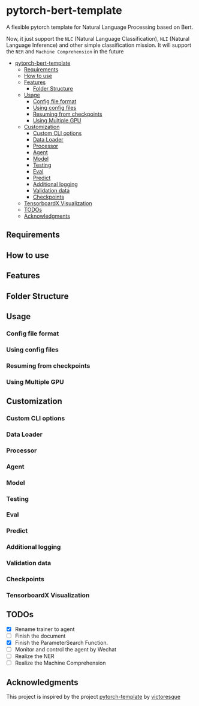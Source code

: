 # pytorch-bert-template
A  flexible pytorch template for Natural Language Processing  based on Bert. 

Now, it just support the `NLC` (Natural Language Classification), `NLI` (Natural Language Inference) and other simple classification mission. It will support the `NER` and `Machine Comprehension` in the future

* [pytorch-bert-template](#pytorch-bert-template)
	* [Requirements](#requirements)
  * [How to use](#How-to-use)
  * [Features](#features)
	* [Folder Structure](#folder-structure)
  * [Usage](#usage)
    * [Config file format](#config-file-format)
    * [Using config files](#using-config-files)
    * [Resuming from checkpoints](#resuming-from-checkpoints)
    * [Using Multiple GPU](#using-multiple-gpu)
  * [Customization](#customization)
    * [Custom CLI options](#custom-cli-options)
    * [Data Loader](#data-loader)
    * [Processor](#processor)
    * [Agent](#agent)
    * [Model](#model)
    * [Testing](#testing)
    * [Eval](#eval)
    * [Predict](#predict)
    * [Additional logging](#additional-logging)
    * [Validation data](#validation-data)
    * [Checkpoints](#checkpoints)
  * [TensorboardX Visualization](#tensorboardx-visualization)
  * [TODOs](#todos)
  * [Acknowledgments](#acknowledgments)
  
## Requirements

## How to use

## Features

## Folder Structure

## Usage

### Config file format

### Using config files

### Resuming from checkpoints

### Using Multiple GPU

## Customization

### Custom CLI options

### Data Loader

### Processor

### Agent

### Model

### Testing

### Eval

### Predict

### Additional logging

### Validation data

### Checkpoints

### TensorboardX Visualization

## TODOs

- [X] Rename trainer to agent
- [ ] Finish the document
- [X] Finish the ParameterSearch Function.
- [ ] Monitor and control the agent by Wechat
- [ ] Realize the NER
- [ ] Realize the Machine Comprehension

## Acknowledgments
This project is inspired by the project [pytorch-template](https://github.com/victoresque/pytorch-template) by [victoresque](https://github.com/victoresque)
